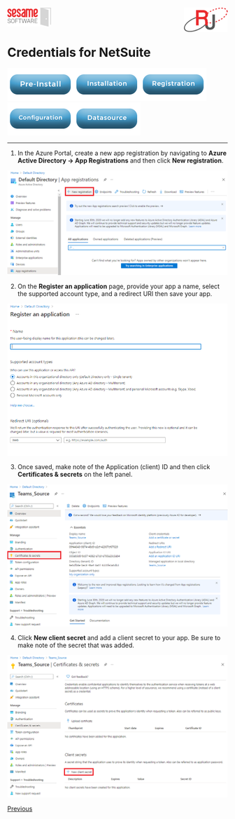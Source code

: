 <img  src="../../images/SesameSoftwareLogo-2020Final.png" width="100"><img align=right src="../../images/RJOrbitLogo-2021Final.png" width="100">


# Credentials for NetSuite

[![Pre-Installation](../../images/Button_PreInstall.png)](../../README.md)[![Installation](../../images/Button_Installation.png)](../../guides/installguide.md)[![Registration](../../images/Button_Registration.png)](../../guides/RegistrationGuide.md)[![Configuration](../../images/Button_Configuration.png)](../../guides/configurationGuide.md)[![Datasource](../../images/Button_Datasource.png)](../README.md)

---


1. In the Azure Portal, create a new app registration by navigating to **Azure Active Directory &rarr; App Registrations** and then click **New registration**.

![New App Registration](../../images/msteams-new-registration.png)

2. On the **Register an application** page, provide your app a name, select the supported account type, and a redirect URI then save your app.

![Registration Form](../../images/msteams-registration.png)

3. Once saved, make note of the Application (client) ID and then click **Certificates & secrets** on the left panel. 

![Registered App](../../images/msteams-app.png)

4. Click **New client secret** and add a client secret to your app. Be sure to make note of the secret that was added. 

![Manage Integrations](../../images/msteams-app-secret.png)


[Previous](../netsuite.md)